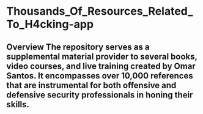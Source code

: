 # Thousands_Of_Resources_Related_To_H4cking-app
## Overview The repository serves as a supplemental material provider to several books, video courses, and live training created by Omar Santos. It encompasses over 10,000 references that are instrumental for both offensive and defensive security professionals in honing their skills.
